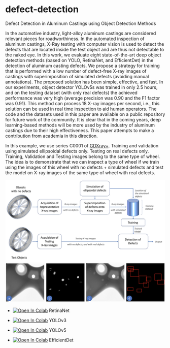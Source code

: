 # defect-detection


Defect Detection in Aluminum Castings using Object Detection Methods


In the automotive industry, light-alloy aluminum castings are considered relevant pieces for roadworthiness. In the automated inspection of aluminum castings, X-Ray testing with computer vision is used to detect the defects that are located inside the test object and are thus not detectable to the naked eye. In this work, we evaluate eight state-of-the-art deep object detection methods (based on YOLO, RetinaNet, and EfficientDet) in the detection of aluminum casting defects. We propose a strategy for training that is performed with a low number of defect-free X-ray images of castings with superimposition of simulated defects (avoiding manual annotations). The proposed solution has been simple, effective, and fast. In our experiments, object detector YOLOv5s was trained in only 2.5 hours, and on the testing dataset (with only real defects) the achieved performance was very high (average precision was 0.90 and the F1 factor was 0.91). This method can process 18 X-ray images per second, i.e., this solution can be used in real time inspection to aid human operators. The code and the datasets used in this paper are available on a public repository for future work of the community. It is clear that in the coming years, deep learning-based methods will be more used by the industry of aluminum castings due to their high effectiveness. This paper attempts to make a contribution from academia in this direction.


In this example, we use series C0001 of [GDXray+](https://domingomery.ing.puc.cl/material/gdxray/). Training and validation using simulated ellipsoidal defects only. Testing on real defects only. Training, Validation and Testing images belong to the same type of wheel. The idea is to demonstrate that we can inspect a type of wheel if we train using the images of this wheel with no defects + simulated defects and test the model on X-ray images of the same type of wheel with real defects.


<img src="https://github.com/domingomery/defect-detection/blob/master/blockdiagram.jpg" width="600">


<img src="https://github.com/domingomery/defect-detection/blob/master/ellipsoidal-simulation/simulation.png" width="600">







* [![Open In Colab](https://colab.research.google.com/assets/colab-badge.svg)](https://colab.research.google.com/drive/1BbFfm8u28USgn2fhR2ybkd4WIVxqPW9I?usp=sharing) RetinaNet

* [![Open In Colab](https://colab.research.google.com/assets/colab-badge.svg)](https://colab.research.google.com/drive/1-8w8WPOc9vTqhHbor9NnqS6Lpujdbe9O?usp=sharing) YOLOv3

* [![Open In Colab](https://colab.research.google.com/assets/colab-badge.svg)](https://colab.research.google.com/drive/1QByPHaz3FhirHeWqV9JF0tuzHLj5MqCv?usp=sharing) YOLOv5

* [![Open In Colab](https://colab.research.google.com/assets/colab-badge.svg)](https://colab.research.google.com/drive/1ltuNKXI7mdk1cp3LTxDjkjv3l06h9P7v?usp=sharing) EfficientDet


